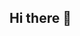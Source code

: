 ## Hi there 👋

<!--
**JellyMoon26/JellyMoon26** is a ✨ _special_ ✨ repository because its `README.md` (this file) appears on your GitHub profile.

Here are some ideas to get you started:

- 🔭 I’m currently working on [sun](github.com/SunDeveloppments/sun) 
- 🌱 I’m currently learning Go and C
- 👯 I’m looking to collaborate on anything
- 🤔 I’m looking for help with C pointers
- 💬 Ask me about questions
- 📫 How to reach me: my github profile
- 😄 Pronouns: he/him
- ⚡ Fun fact: 
-->
